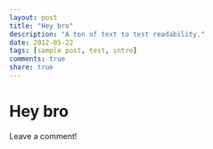```yaml
---
layout: post
title: "Hey bro"
description: "A ton of text to test readability."
date: 2012-05-22
tags: [sample post, test, intro]
comments: true
share: true
---
```


# Hey bro

Leave a comment!

